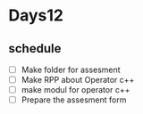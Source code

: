 # Days12
## schedule
- [ ] Make folder for assesment
- [ ] Make RPP about Operator c++
- [ ] make modul for operator c++
- [ ] Prepare the assesment form
